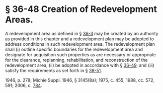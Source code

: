 # § 36-48 Creation of Redevelopment Areas.

<p>A redevelopment area as defined in § <a href='http://law.lis.virginia.gov/vacode/36-3/'>36-3</a> may be created by an authority as provided in this chapter and a redevelopment plan may be adopted to address conditions in such redevelopment area. The redevelopment plan shall (i) outline specific boundaries for the redevelopment area and designate for acquisition such properties as are necessary or appropriate for the clearance, replanning, rehabilitation, and reconstruction of the redevelopment area, (ii) be adopted in accordance with § <a href='http://law.lis.virginia.gov/vacode/36-49/'>36-49</a>, and (iii) satisfy the requirements as set forth in § <a href='http://law.lis.virginia.gov/vacode/36-51/'>36-51</a>.</p><p>1946, p. 278; Michie Suppl. 1946, § 3145(8a); 1975, c. 455; 1988, cc. 572, 591; 2006, c. <a href='http://lis.virginia.gov/cgi-bin/legp604.exe?061+ful+CHAP0784'>784</a>.</p>